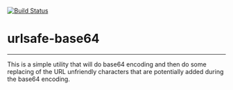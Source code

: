 [![Build Status](https://travis-ci.org/jxbadam/urlsafe-base64.svg?branch=master)](https://travis-ci.org/jxbadam/urlsafe-base64)
# urlsafe-base64
-----
This is a simple utility that will do base64 encoding and then do some replacing of the URL unfriendly characters that are potentially added during the base64 encoding.

